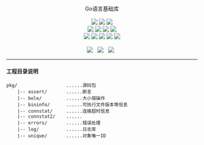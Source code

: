 <p align="center">
<br>
Go语言基础库
<br><br>
<a title="TravisCI" target="_blank" href="https://www.travis-ci.org/q191201771/nezha"><img src="https://www.travis-ci.org/q191201771/nezha.svg?branch=master"></a>
<a title="codecov" target="_blank" href="https://codecov.io/gh/q191201771/nezha"><img src="https://codecov.io/gh/q191201771/nezha/branch/master/graph/badge.svg?style=flat-square"></a>
<a title="goreportcard" target="_blank" href="https://goreportcard.com/report/github.com/q191201771/nezha"><img src="https://goreportcard.com/badge/github.com/q191201771/nezha?style=flat-square"></a>
<br>
<a title="codesize" target="_blank" href="https://github.com/q191201771/nezha"><img src="https://img.shields.io/github/languages/code-size/q191201771/nezha.svg?style=flat-square?style=flat-square"></a>
<a title="license" target="_blank" href="https://github.com/q191201771/nezha/blob/master/LICENSE"><img src="https://img.shields.io/badge/license-MIT-brightgreen.svg?style=flat-square"></a>
<a title="lastcommit" target="_blank" href="https://github.com/q191201771/nezha/commits/master"><img src="https://img.shields.io/github/commit-activity/m/q191201771/nezha.svg?style=flat-square"></a>
<a title="commitactivity" target="_blank" href="https://github.com/q191201771/nezha/graphs/commit-activity"><img src="https://img.shields.io/github/last-commit/q191201771/nezha.svg?style=flat-square"></a>
<br>
<a title="pr" target="_blank" href="https://github.com/q191201771/nezha/pulls"><img src="https://img.shields.io/github/issues-pr-closed/q191201771/nezha.svg?style=flat-square&color=FF9966"></a>
<a title="hits" target="_blank" href="https://github.com/q191201771/nezha"><img src="https://hits.b3log.org/q191201771/nezha.svg?style=flat-square"></a>
<a title="language" target="_blank" href="https://github.com/q191201771/nezha"><img src="https://img.shields.io/github/languages/count/q191201771/nezha.svg?style=flat-square"></a>
<a title="toplanguage" target="_blank" href="https://github.com/q191201771/nezha"><img src="https://img.shields.io/github/languages/top/q191201771/nezha.svg?style=flat-square"></a>
<a title="godoc" target="_blank" href="https://godoc.org/github.com/q191201771/nezha"><img src="http://img.shields.io/badge/godoc-reference-5272B4.svg?style=flat-square"></a>
<br><br>
<a title="watcher" target="_blank" href="https://github.com/q191201771/nezha/watchers"><img src="https://img.shields.io/github/watchers/q191201771/nezha.svg?label=Watchers&style=social"></a>&nbsp;&nbsp;
<a title="star" target="_blank" href="https://github.com/q191201771/nezha/stargazers"><img src="https://img.shields.io/github/stars/q191201771/nezha.svg?label=Stars&style=social"></a>&nbsp;&nbsp;
<a title="fork" target="_blank" href="https://github.com/q191201771/nezha/network/members"><img src="https://img.shields.io/github/forks/q191201771/nezha.svg?label=Forks&style=social"></a>&nbsp;&nbsp;
</p>

---

#### 工程目录说明

```
pkg/                  ......源码包
    |-- assert/       ......断言
    |-- bele/         ......大小端操作
    |-- bininfo/      ......可执行文件版本等信息
    |-- connstat/     ......连接超时信息
    |-- connstat2/    ......
    |-- errors/       ......错误处理
    |-- log/          ......日志库
    |-- unique/       ......对象唯一ID
```
